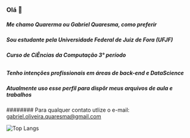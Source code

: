 ### Olá 👋

##### Me chamo Quarerma ou Gabriel Quaresma, como preferir
##### Sou estudante pela Universidade Federal de Juiz de Fora (UFJF)
##### Curso de CiÊncias da Computação 3° período
###
##

##### Tenho intenções profissionais em áreas de back-end e DataScience
##### Atualmente uso esse perfil para dispôr meus arquivos de aula e trabalhos

######## Para qualquer contato utlize o e-mail: gabriel.oliveira.quaresma@gmail.com 



![Top Langs](https://github-readme-stats.vercel.app/api/top-langs/?username=quarerma&theme=tokyonight)
<!--
**quarerma/quarerma** is a ✨ _special_ ✨ repository because its `README.md` (this file) appears on your GitHub profile.

Here are some ideas to get you started:

- 🔭 I’m currently working on ...
- 🌱 I’m currently learning ...
- 👯 I’m looking to collaborate on ...
- 🤔 I’m looking for help with ...
- 💬 Ask me about ...
- 📫 How to reach me: ...
- 😄 Pronouns: ...
- ⚡ Fun fact: ...
-->
